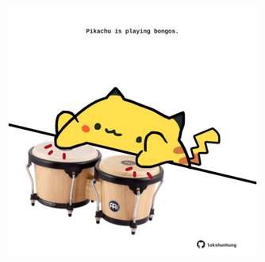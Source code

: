 <!-- built at 26/04/2024, 21:00:54 UTC -->
<p align="center">
  <img width="500" height="500" src="./ReadmeImage.svg">
</p>
